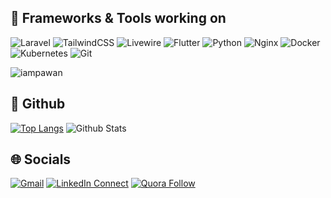 ## 🔨 Frameworks & Tools working on

![Laravel](https://img.shields.io/badge/laravel-%23FF2D20.svg?style=for-the-badge&logo=laravel&logoColor=white)
![TailwindCSS](https://img.shields.io/badge/tailwindcss-%2338B2AC.svg?style=for-the-badge&logo=tailwind-css&logoColor=white)
![Livewire](https://img.shields.io/badge/livewire-%234e56a6.svg?style=for-the-badge&logo=livewire&logoColor=white)
![Flutter](https://img.shields.io/badge/Flutter-%2302569B.svg?style=for-the-badge&logo=Flutter&logoColor=white)
![Python](https://img.shields.io/badge/Python-%23776AB.svg?style=for-the-badge&logo=Python&logoColor=white)
![Nginx](https://img.shields.io/badge/nginx-%23009639.svg?style=for-the-badge&logo=nginx&logoColor=white)
![Docker](https://img.shields.io/badge/docker-%230db7ed.svg?style=for-the-badge&logo=docker&logoColor=white)
![Kubernetes](https://img.shields.io/badge/kubernetes-%23326ce5.svg?style=for-the-badge&logo=kubernetes&logoColor=white)
![Git](https://img.shields.io/badge/git-%23F05033.svg?style=for-the-badge&logo=git&logoColor=white)
<p align="left"> <img src="https://komarev.com/ghpvc/?username=rochi88&label=Views&color=blue&style=plastic&style=for-the-badge" alt="iampawan" /> </p>

<!--
🐘 php
🐍 Python
📱 Mobile Dev
🤿 DevOps
☁️ Cloud
🤖 AI
🔬 Analytics
🧪 Testing
✨ UI/UX
-->

## 🧰 Github
[![Top Langs](https://github-readme-stats.vercel.app/api/top-langs/?username=rochi88&langs_count=8&hide_title=false&hide_border=true&layout=compact&card_width=350&hide=html)](https://github.com/anuraghazra/github-readme-stats)
![Github Stats](https://github-readme-stats-one-bice.vercel.app/api?username=rochi88&show_icons=true&hide_border=true&include_all_commits=false&count_private=true&role=OWNER,ORGANIZATION_MEMBER,COLLABORATOR)


## 🌐 Socials
[![Gmail](https://img.shields.io/badge/Gmail-D14836?logo=gmail&logoColor=white)](mailto:raisul.me@gmail.com?subject=From%20GitHub&body=Hi,%20there.%20Found%20you%20from%20GitHub.)
[![LinkedIn Connect](https://custom-icon-badges.demolab.com/badge/LinkedIn-0A66C2?logo=linkedin-white&logoColor=fff)](https://www.linkedin.com/in/md-raisul-islam-0095a55a/)
[![Quora Follow](https://img.shields.io/badge/%20-Follow-black?color=14171C&labelColor=ef5350&logo=Quora&logoColor=ffffff)](https://www.quora.com/profile/Md-Raisul-Islam-1)
